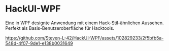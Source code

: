 # HackUI-WPF

Eine in WPF designte Anwendung mit einem Hack-Stil-ähnlichen Aussehen. Perfekt als Basis-Benutzeroberfläche für Hacktools.

https://github.com/Steven-L-42/HackUI-WPF/assets/102829233/2f5bfb5a-548d-4f07-9de1-e138b0031649
